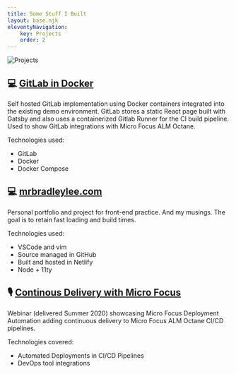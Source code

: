 ```yaml
---
title: Some Stuff I Built
layout: base.njk
eleventyNavigation:
    key: Projects
    order: 2
---
```


![Projects](/resources/img/projects.svg)

<div class="project">

## 💻 <a href="https://github.com/bleemf/nimbus_gitlab" target="_blank">GitLab in Docker</a>

Self hosted GitLab implementation using Docker containers integrated into the existing demo environment. GitLab stores a static React page built with Gatsby and also uses a containerized Gitlab Runner for the CI build pipeline. Used to show GitLab integrations with Micro Focus ALM Octane.

Technologies used:

-   GitLab
-   Docker
-   Docker Compose

</div>

<div class="project">

## 💻 [mrbradleylee.com](/)

Personal portfolio and project for front-end practice. And my musings. The goal is to retain fast loading and build times.

Technologies used:

-   VSCode and vim
-   Source managed in GitHub
-   Built and hosted in Netlify
-   Node + 11ty

</div>
<div class="project">

## 🎙 <a href="https://www.brighttalk.com/webcast/8653/424227/enable-continuous-delivery-with-micro-focus-deployment-automation-and-alm-octane" target="_blank">Continous Delivery with Micro Focus</a>

Webinar (delivered Summer 2020) showcasing Micro Focus Deployment Automation adding continuous
delivery to Micro Focus ALM Octane CI/CD pipelines.

Technologies covered:

-   Automated Deployments in CI/CD Pipelines
-   DevOps tool integrations

</div>
